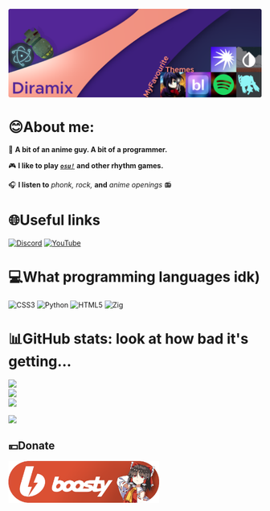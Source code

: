 ![banner](https://github.com/Diramix/Diramix/blob/main/assets/banner.png?raw=true)
# 😊About me:
🤠 **A bit of an anime guy. A bit of a programmer.**

🎮 **I like to play** [***`osu!`***](https://osu.ppy.sh/) **and other rhythm games.**

🎧 **I listen to** *phonk, rock,* **and** *anime openings* 📻

# 🌐Useful links
[![Discord](https://img.shields.io/badge/Discord-%237289DA.svg?logo=discord&logoColor=white)](https://discord.gg/ky6bcdy7KA) [![YouTube](https://img.shields.io/badge/YouTube-%23FF0000.svg?logo=YouTube&logoColor=white)](https://youtube.com/c/https://www.youtube.com/channel/UCtkXzZp9avFVok2BtB1fWXg) 

# 💻What programming languages idk)
![CSS3](https://img.shields.io/badge/css3-%231572B6.svg?style=flat&logo=css3&logoColor=white) ![Python](https://img.shields.io/badge/python-3670A0?style=flat&logo=python&logoColor=ffdd54) ![HTML5](https://img.shields.io/badge/html5-%23E34F26.svg?style=flat&logo=html5&logoColor=white) ![Zig](https://img.shields.io/badge/Zig-%23F7A41D.svg?style=flat&logo=zig&logoColor=white)

# 📊GitHub stats: look at how bad it's getting...
![](https://github-readme-stats.vercel.app/api?username=Diramix&theme=nightowl&hide_border=false&include_all_commits=true&count_private=true)<br/>
![](https://github-readme-streak-stats.herokuapp.com/?user=Diramix&theme=nightowl&hide_border=false)<br/>
![](https://github-readme-stats.vercel.app/api/top-langs/?username=Diramix&theme=nightowl&hide_border=false&include_all_commits=true&count_private=true&layout=compact)

[![](https://visitcount.itsvg.in/api?id=Diramix&icon=0&color=0)](https://visitcount.itsvg.in)

  ## 💴Donate
 </p>
<p align="left">
   <a href="https://boosty.to/diramix">
      <img width="300" alt="ᓚᘏᗢ котик ждёт твоей монетки" src="https://github.com/Diramix/Diramix/blob/main/assets/boosty_button.png?raw=true">
   </a>
